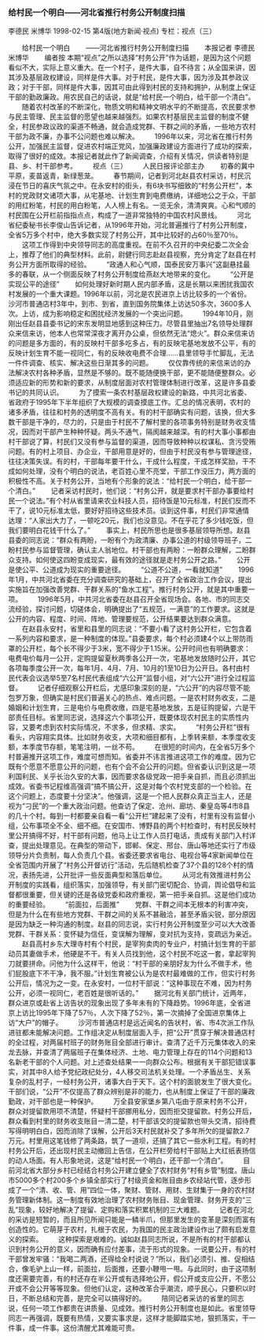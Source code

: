 ### 给村民一个明白——河北省推行村务公开制度扫描
李德民  米博华
1998-02-15
第4版(地方新闻·视点)
专栏：视点（三）

　　给村民一个明白
　　——河北省推行村务公开制度扫描
　　本报记者  李德民  米博华
　　编者按  本期“视点”之所以选择“村务公开”作为话题，是因为这个问题看似不大，实际上意义重大。在一个村子，是件大事，自不待言；从全国来讲，因其涉及基层政权建设，同样是件大事。对于村民，是件大事，因为涉及其参政议政；对于干部，同样是件大事，因其可由此得到村民的支持和拥护，从制度上保证干部的勤政廉政。用农民自己的话说，就是“给村民一个明白，给干部一个清白”。
　　随着农村改革的不断深化，物质文明和精神文明水平的不断提高，农民要求参与民主管理、民主监督的愿望也越来越强烈。如果农村基层民主监督的制度不健全，村民参政议政的渠道不畅通，就会造成党群、干群之间的矛盾，一些地方农村干部为政不廉，办事不公问题也难以解决。
　　1996年以来，河北省在推行村务公开，加强民主监督，促进农村端正党风，加强廉政建设方面进行了成功的探索，取得了很好的成效。本报记者就此作了新闻调查，介绍有关情况，供读者特别是县、乡、村干部参考。
　　视点（三）
　　人民日报评论部主办
　　初春的冀中平原，麦苗返青，新绿葱茏。
　　春节期间，记者到河北赵县农村采访，村民沉浸在节日的喜庆气氛之中。在永安村的街头，有6块书写细致的“村务公开栏”，本村的党政财文诸项大事，从宅基地、计划生育到电费缴纳，详细地公之于众，干部的用红粉笔，村民的用白粉笔，人人榜上有名。一览无余，清清爽爽。心和气顺的村民围在公开栏前指指点点，构成了一道非常独特的中国农村风景线。
　　河北省纪委秘书长李俊山告诉记者，从1996年开始，河北普遍推行了村务公开制度，全省5万多个村中，绝大多数实现了村务公开，其中比较好的占60％至70％。
　　这项工作得到中央领导同志的高度重视。在前不久召开的中央纪委二次全会上，推荐了他们的典型材料。此前，尉健行同志赴赵县视察，充分肯定了赵县在村务公开方面所取得的经验。
　　“政通人和心气顺，国泰民安万事兴”这副悬挂最多的春联，从一个侧面反映了村务公开制度给燕赵大地带来的变化。
　　“公开是实现公平的途径”
　　如何处理好新时期人民内部矛盾，这是长期以来困扰我国农村发展的一个重大课题。1996年以前，河北是农民进京上访比较多的一个省份。沙河市普通店村3年中，到市、到省，直到国务院集体上访达50多次，3600多人次。上访，成为影响稳定和困扰经济发展的一个突出问题。
　　1994年10月，刚刚出任赵县县委书记的宋东发明显地感到这种压力。尽管县里抽出7名领导处理群众来信来访，他本人也常常深夜才离开办公桌，但依然无法“熄火”。群众来信来访的问题是多方面的，有的反映村干部多吃多占，有的反映宅基地发放不公平，有的反映计划生育不能一视同仁，有的反映收电费不合理……县里领导手忙脚乱，无法一件件调查、核实、解决这些日渐其多的问题。
　　仅仅靠传统的来信来访的办法解决农村各种矛盾，显然是不够的。既不能随便换干部，更不能随便整群众。必须适应新的形势和新的要求，从制度层面对农村管理体制进行改革，这是许多县委书记的共同认识。
　　为了摸索一条农村基层政权建设的新路，中共河北省委、省政府于1995年下半年组织了大规模的调查摸底工作。汇总的情况表明，农村的诸多矛盾，往往和村务的透明度不高有关。有的村干部确实有问题，该换，但大多数干部是干净的，尽力的，只是由于村民不了解村里的各项事务特别是财务收支情况，因而对干部产生种种怀疑。两头不通气，隔阂越来越深。有的村大事小事都由村干部说了算，村民们又没有参与监督的渠道，因而导致种种以权谋私、贪污受贿问题。有的村上项目、办企业，干部用意是好的，但由于村民没有参与管理途径，往往决策失误。有的村，干部每年要干什么，干成什么程度，干成怎样奖励，干不成如何处理，没有个明白的说法，老百姓心里不亮堂，干部工作没压力，两方面的积极性不高。关于村务公开，当地有个形象的说法：“给村民一个明白，给干部一个清白。”
　　记者采访村民时，他们说：“村务公开，就是要求村干部办事要给村民一个说法。”有个村从省里请来农业科技人员，招待饭是10元标准，村民们反而不干了，说10元标准太低，要好好招待这些技术员。谈到这件事，村民们非常通情达理：“人家出大力了，一顿吃20元，我们也没意见。不在乎花了多少钱吃饭，但我们要明白花钱干什么了。”
　　事实上，村民所思也是很多基层领导所想。赵县县委的同志说：“群众有两盼，一盼有个为政清廉、办事公道的村级领导班子，二盼村民参与监督管理，确认主人翁地位。村干部也有两盼：一盼群众理解，二盼群众支持。如何使这四盼变成现实，最有效的途径就是走村务公开之路。”
　　公开是使公平、公道成为现实的重要途径。
　　“公道不公道，一看就知道”
　　1996年1月，中共河北省委在充分调查研究的基础上，召开了全省政治工作会议，提出实施旨在加强改善党群、干群关系的“鱼水工程”。推行村务公开，就是其中重要一项。
　　1996年5月，中共河北省委在赵县召开全省现场会。各地、市的同志交流经验，探讨问题，切磋体会，明确提出了“五规范，一满意”的工作要求。这就是公开的内容、程度、时间、阵地、管理要规范，公开结果要达到群众满意。
　　在赵县永安村，省里和县里的同志说：“不要小看了这村务公开栏，它包含着一系列内容和要求，是一种制度的体现。”县委要求，每个村必须建4个以上带防雨罩的公开栏，每个长不得少于3米，宽不得少于1.15米。公开时间也有明确要求：电费电价每月一公开，定购提留夏秋两季各公开一次，宅基地发放随时公开，其它各项每季度公开一次，每年1月、4月、7月、10月的1至10日为公开日。各村由村民代表会议选举5至7名村民代表组成“六公开”监督小组，对“六公开”进行全过程监督。
　　记者仔细观察公开栏后，尤感印象深刻的是，“六公开”的内容尽管不能包罗万象，但确实是村民们普遍关心的热点、难点问题。一是农村财务收支，二是婚姻和计划生育，三是电价与电费收缴，四是宅基地发放，五是征购提留，六是干部责任目标。省里同志说，选择这六个事项公开，既要体现农村民主的实质性内容，又要考虑到农村实际情况，不求多，但求精、求实。
　　“村务公开栏”很有看头，内容翔实具体。比如财务收支，大项和细目都有，上季转来额，本季度收支额，本季度节存额，笔笔注明，一丝不苟。
　　在很短的时间内，在全省5万多个村普遍推开这项工作，难度可想而知。省委并不讳言推进这项工作的难度。因为它既有个愿意不愿意公开的问题，也有个会不会公开的问题。但省委认识到这是一项利国利民、关乎长治久安的大事，因而要求各级党政一把手亲自抓，而且必须抓出成效。省委书记程维高强调“搞不搞公开，这是对每个农村党支部的一个检验。在这个问题上，态度要十分坚决”。他强调，这是一个把人民群众真正当主人，还是视为“刁民”的一个重大政治问题。他查访了保定、沧州、廊坊、秦皇岛等4市8县的几十个村。每到一村都要亲自看一看“公开栏”建起来了没有，村里有没有监督小组，公布事项全不全、细不细。在安国市、博野县的两个村检查时，有村民反映村里公开搞得不好，村干部有问题，他马上让工作人员打电话，责成有关部门入村详查，提出处理意见。在典型的带动下，邯郸、保定、邢台、唐山等地还实行了市级领导分片负责制，每人负责几个县。省委还要求省电台、电视台等4家新闻单位在全省范围内开展了“村务公开督访行”活动，先后随机检查了37个县的128个村的情况，表扬先进，公开批评一些反面典型和落后单位。
　　从河北有效推进村务公开制度的实践看，组织落实，加强领导，有关部门密切配合、协调，舆论倡导和监督都很重要，但关键的还是各级党委和政府重视，第一把手亲自抓。这是他们成功的重要经验。
　　“前面拉，后面推”
　　党群、干群之间本无根本的利害冲突，但是为什么在有些地方党群、干群之间的关系不甚融洽，甚至矛盾尖锐，部分原因是因为缺乏一种沟通的制度。赵县的同志说，实行村务公开制度至少可以大大改善党群、干群关系：变怀疑为信任，变误解为理解，变对抗为支持，变疏远为亲近。
　　赵县高村乡东大理寺村有个村民，是宰狗卖肉的专业户，村搞计划生育的干部动员其妻做手术，他硬是不干。有关人员找到他，这个村民不吃这一套，拿起宰狗刀就要拼命。问他为什么这样干，他说：“村干部的亲朋好友为什么不做手术，他们屁股底下不干净，我不服。”计划生育被公认为是农村最难做的工作，但实行村务公开后，情况为之一变。在永安村，一位村干部说：“这种事现在不难，因为村务公开，必须一视同仁，老百姓是很听话的。”
　　据河北有关部门统计，近两年，群众进京或赴省上访告状的现象出现了多年未有的下降趋势。1996年底，全省进京上访比1995年下降了57％，人次下降了52％，第一次摘掉了全国进京集体上访“大户”的帽子。
　　沙河市普通店村是远近闻名的告状村，省、市4次派工作队进驻都未能解决问题。工作组决定从制度层面入手，把“公开”贯穿于解决普通店村的全过程，对两届村班子的财务账目全部进行审计。查清了近千万元集体收入的来龙去脉，并查清了两届班子在集体经济、土地、电力管理上存在的114个问题和13名新老干部的个人问题。对上述查处结果一一向群众公布。根据有关干部犯错误事实，对其中8人给予党纪政纪处分，4人移交司法机关处理。一个矛盾丛生、关系复杂的乱村子，一经村务公开，诸事大白于天下。这个村的面貌发生了很大变化。干部们说，“公开”不仅提高了群众辨别是非的能力，也从制度上保证了干部的廉政勤政，对干部也是一种保护。
　　万全县安家堡乡第八屯由于原来村务不公开，群众对提留款用项不清楚，怀疑村干部挪用私分，因而拒交提留款。村务公开后，群众看到村里的财务收支账目一清二楚，村干部该交的提留款也带头交清，招待费写得明明白白，因而消除了误解，公开后3天村民就补交了多年所欠的提留款2.7万元。村里用这笔钱修了两条路，筑了一道坝，还搞了其它一些水利工程。有的村村务公开后，还出现村民主动撤回上告信，在公开栏旁给村干部贴上大红纸表扬信的动人场面。有人形象地说，这是“给村民一个明白，还干部一个清白”。
　　目前河北省大部分乡村已经结合村务公开建立健全了农村财务“村有乡管”制度。唐山市5000多个村200多个乡镇全部实行了村级资金和账目由乡农经站代管，逐步形成了一个“清、收、管、用”四位一体，聚财、管财、用财、生财集于一身的农村财务管理新体制。这一制度有效地治理了农村财务账目、现金管理、财务开支的“三乱”现象，较好地解决了提留、定购和落实积累机制的三大难题。
　　记者在河北的采访是短暂的，而且所见所闻只能是一鳞半爪，但那里发生的变革是深刻而富有创造性的。它萌芽于农村，扎根于农民，为我国的民主政治建设作出了颇有启发意义的探索。
　　这种探索是艰难的。诚如赵县同志所说，不是所有的村干部都认识到村务公开的意义，因而确有应付差事，流于形式的现象。一说要公开，有的村干部曾发牢骚：“我喝二两酒，还得给全村说说？”所以，我们必须引、推、促相结合，像毛驴上山一样，前面拉，后面推，还要小鞭甩一甩。与此同时，由于这项制度还需要完善，有的村还存在半公开或有选择地公开，假公开或支应公开，不愿公开或不会公开等等现象。但他们认定，这种改革合乎潮流，顺乎民心，只要积以时日，不断总结和完善，是完全可以搞得好的。
　　陪同记者采访的省里的同志说，任何一项工作都贵在讲质量、见成效。推行村务公开制度也是如此。省里领导同志一再强调，既要有热情，又要实事求是，这样才能脚踏实地，狠抓落实，干一件事，成一件事。这份清醒尤其难能可贵。
